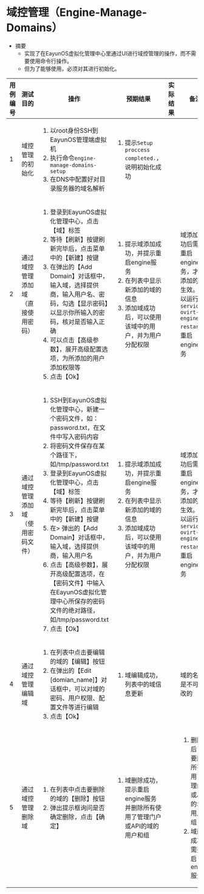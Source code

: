 # 域控管理（Engine-Manage-Domains）

* 摘要
  * 实现了在EayunOS虚拟化管理中心里通过UI进行域控管理的操作，而不需要使用命令行操作。
  * 但为了能够使用，必须对其进行初始化。


|用例编号|测试目的|操作|预期结果|实际结果|备注|
|--------|--------|----|--------|--------|----|
|1       |域控管理的初始化|<ol><li>以root身份SSH到EayunOS管理端虚拟机</li><li>执行命令`engine-manage-domains-setup`</li><li>在DNS中配置好对目录服务器的域名解析</li></ol>|<ol><li>提示`Setup proccess completed.`，说明初始化成功</li></ol>|||
|2       |通过域控管理添加域（直接使用密码）|<ol><li>登录到EayunOS虚拟化管理中心，点击【域】标签</li><li>等待【刷新】按键刷新完毕后，点击菜单中的【新建】按键</li><li>在弹出的【Add Domain】对话框中，输入域，选择提供商，输入用户名、密码，勾选【显示密码】以显示你所输入的密码，核对是否输入正确</li><li>可以点击【高级参数】，展开高级配置选项，为所添加的用户添加权限等</li><li>点击【Ok】</li></ol>|<ol><li>提示域添加成功，并提示重启engine服务</li><li>在列表中显示新添加的域的信息</li><li>添加域成功后，可以使用该域中的用户，并为用户分配权限</li></ol>||域添加成功后需要重启engine服务，才能添加的域生效。可以运行`service ovirt-engine restart`以重启engine服务|
|3       |通过域控管理添加域（使用密码文件）|<ol><li>SSH到EayunOS虚拟化管理中心，新建一个密码文件，如：password.txt，在文件中写入密码内容</li><li>将密码文件保存在某个路径下，如/tmp/password.txt</li><li>登录到EayunOS虚拟化管理中心，点击【域】标签</li><li>等待【刷新】按键刷新完毕后，点击菜单中的【新建】按键</li><li>在>    弹出的【Add Domain】对话框中，输入域，选择提供商，输入用户名</li><li>点击【高级参数】，展开高级配置选项，在【密码文件】中输入在EayunOS虚拟化管理中心所保存的密码文件的绝对路径，如/tmp/password.txt</li><li>点击【Ok】</li></ol>|<ol><li>提示域添加成功，并提示重启engine服务</li><li>在列表中显示新添加的域的信息</li><li>添加域成功后，可以使用该域中的用户，并为用户分配权限</li></ol>||域添加成功后需要重启engine服务，才能添加的域生效。可以运行`service ovirt-engine restart`以重启engine服务|
|4       |通过域控管理编辑域|<ol><li>在列表中点击要编辑的域的【编辑】按钮</li><li>在弹出的【Edit [domian_name]】对话框中，可以对域的密码、用户权限、配置文件等进行编辑</li><li>点击【Ok】</li></ol>|<ol><li>域编辑成功，列表中的域信息更新</li></ol>||域的名称是不可修改的|
|5       |通过域控管理删除域|<ol><li>在列表中点击要删除的域的【删除】按钮</li><li>弹出提示框询问是否确定删除，点击【确定】</li></ol>|<ol><li>域删除成功，提示重启engine服务并删除所有使用了管理门户或API的域的用户和组</li></ol>||<ol><li>删除域后，需要删除所有使用了管理门户或API的域的用户和组</li><li>域删除成功后需要重启engine服务</li></ol>|

